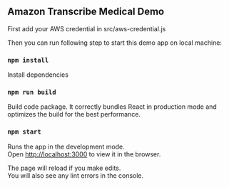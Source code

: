 ## Amazon Transcribe Medical Demo


First add your AWS credential in src/aws-credential.js

Then you can run following step to start this demo app on local machine:

### `npm install`

Install dependencies

### `npm run build`

Build code package. It correctly bundles React in production mode and optimizes the build for the best performance.

### `npm start`

Runs the app in the development mode.<br />
Open [http://localhost:3000](http://localhost:3000) to view it in the browser.

The page will reload if you make edits.<br />
You will also see any lint errors in the console.
